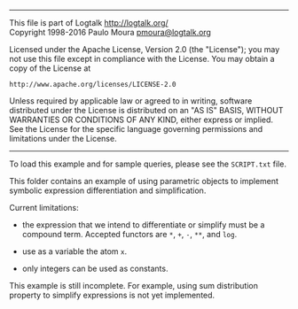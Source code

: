 ________________________________________________________________________

This file is part of Logtalk <http://logtalk.org/>  
Copyright 1998-2016 Paulo Moura <pmoura@logtalk.org>

Licensed under the Apache License, Version 2.0 (the "License");
you may not use this file except in compliance with the License.
You may obtain a copy of the License at

    http://www.apache.org/licenses/LICENSE-2.0

Unless required by applicable law or agreed to in writing, software
distributed under the License is distributed on an "AS IS" BASIS,
WITHOUT WARRANTIES OR CONDITIONS OF ANY KIND, either express or implied.
See the License for the specific language governing permissions and
limitations under the License.
________________________________________________________________________


To load this example and for sample queries, please see the `SCRIPT.txt`
file.

This folder contains an example of using parametric objects to implement
symbolic expression differentiation and simplification.

Current limitations:

- the expression that we intend to differentiate or simplify must be a
compound term. Accepted functors are `*`, `+`, `-`, `**`, and `log`.

- use as a variable the atom `x`.

- only integers can be used as constants.

This example is still incomplete. For example, using sum distribution 
property to simplify expressions is not yet implemented. 
